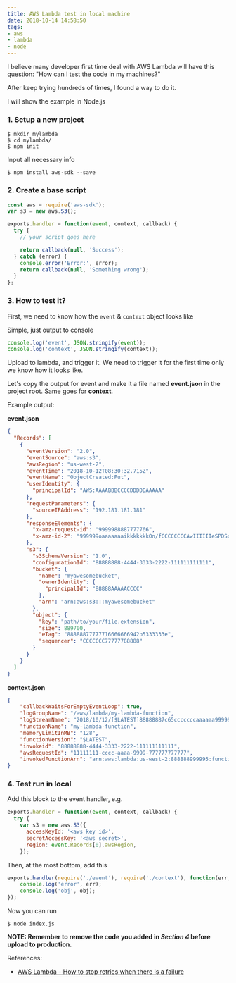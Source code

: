 ```yaml
---
title: AWS Lambda test in local machine
date: 2018-10-14 14:58:50
tags:
- aws
- lambda
- node
---
```


I believe many developer first time deal with AWS Lambda will have this question: "How can I test the code in my machines?"

After keep trying hundreds of times, I found a way to do it.

I will show the example in Node.js

### 1. Setup a new project

```
$ mkdir mylambda
$ cd mylambda/
$ npm init
```

Input all necessary info

```
$ npm install aws-sdk --save
```

### 2. Create a base script

```js
const aws = require('aws-sdk');
var s3 = new aws.S3();

exports.handler = function(event, context, callback) {
  try {
    // your script goes here

    return callback(null, 'Success');
  } catch (error) {
    console.error('Error:', error);
    return callback(null, 'Something wrong');
  }
};
```

### 3. How to test it?

First, we need to know how the `event` & `context` object looks like

Simple, just output to console

```js
console.log('event', JSON.stringify(event));
console.log('context', JSON.stringify(context));
```

Upload to lambda, and trigger it. We need to trigger it for the first time only we know how it looks like.

Let's copy the output for event and make it a file named **event.json** in the project root. Same goes for **context**.

Example output:

**event.json**

```json
{
  "Records": [
    {
      "eventVersion": "2.0",
      "eventSource": "aws:s3",
      "awsRegion": "us-west-2",
      "eventTime": "2018-10-12T08:30:32.715Z",
      "eventName": "ObjectCreated:Put",
      "userIdentity": {
        "principalId": "AWS:AAAABBBCCCCDDDDDAAAAA"
      },
      "requestParameters": {
        "sourceIPAddress": "192.181.181.181"
      },
      "responseElements": {
        "x-amz-request-id": "9999988887777766",
        "x-amz-id-2": "999999oaaaaaaaikkkkkkkOn/fCCCCCCCCAwIIIIIIeSPDSoYYjhhhhhhhhhJ+ptYrktJJJJJJJ="
      },
      "s3": {
        "s3SchemaVersion": "1.0",
        "configurationId": "88888888-4444-3333-2222-111111111111",
        "bucket": {
          "name": "myawesomebucket",
          "ownerIdentity": {
            "principalId": "88888AAAAACCCC"
          },
          "arn": "arn:aws:s3:::myawesomebucket"
        },
        "object": {
          "key": "path/to/your/file.extension",
          "size": 889700,
          "eTag": "88888877777716666666942b5333333e",
          "sequencer": "CCCCCCC77777788888"
        }
      }
    }
  ]
}
```

**context.json**

```json
{
    "callbackWaitsForEmptyEventLoop": true,
    "logGroupName": "/aws/lambda/my-lambda-function",
    "logStreamName": "2018/10/12/[$LATEST]88888887c65cccccccaaaaaa99999999",
    "functionName": "my-lambda-function",
    "memoryLimitInMB": "128",
    "functionVersion": "$LATEST",
    "invokeid": "88888888-4444-3333-2222-111111111111",
    "awsRequestId": "11111111-cccc-aaaa-9999-777777777777",
    "invokedFunctionArn": "arn:aws:lambda:us-west-2:888888999995:function:my-lambda-function"
}
```

### 4. Test run in local

Add this block to the event handler, e.g.

```js
exports.handler = function(event, context, callback) {
  try {
    var s3 = new aws.S3({
      accessKeyId: '<aws key id>',
      secretAccessKey: '<aws secret>',
      region: event.Records[0].awsRegion,
    });
```

Then, at the most bottom, add this

```js
exports.handler(require('./event'), require('./context'), function(err, obj) {
    console.log('error', err);
    console.log('obj', obj);
});
```

Now you can run

```
$ node index.js
```

**NOTE: Remember to remove the code you added in _Section 4_ before upload to production.**

References:

- [AWS Lambda - How to stop retries when there is a failure](https://stackoverflow.com/questions/49069363/aws-lambda-how-to-stop-retries-when-there-is-a-failure/49069568#49069568)
